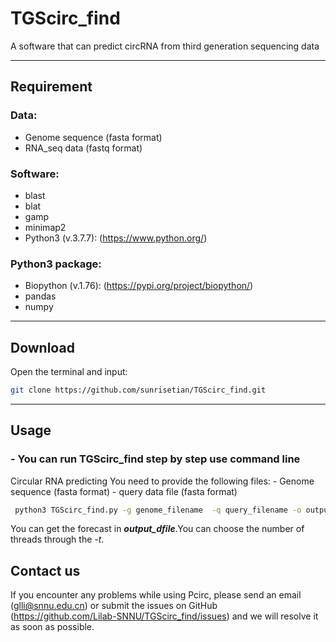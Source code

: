 # TGScirc_find
  A software that can predict circRNA from third generation sequencing data

---

## Requirement
### Data:

- Genome sequence (fasta format)
- RNA_seq data (fastq format)
### Software:

- blast
- blat
- gamp
- minimap2
- Python3 (v.3.7.7): (https://www.python.org/)

### Python3 package:

- Biopython (v.1.76): (https://pypi.org/project/biopython/)
- pandas
- numpy

---
## Download
  Open the terminal and input:
  ```bash
  git clone https://github.com/sunrisetian/TGScirc_find.git
  ```
---
## Usage

### - You can run TGScirc_find step by step use command line

   Circular RNA predicting
      You need to provide the following files:
     - Genome sequence (fasta format)
     - query data file (fasta format)
      
  ```bash
   python3 TGScirc_find.py -g genome_filename  -q query_filename -o output_file -t 4
  ```
  You can get the forecast in ***output_dfile***.You can choose the number of threads through the *-t*.

## Contact us

If you encounter any problems while using Pcirc, please send an email (glli@snnu.edu.cn) or submit the issues on GitHub (https://github.com/Lilab-SNNU/TGScirc_find/issues) and we will resolve it as soon as possible.
